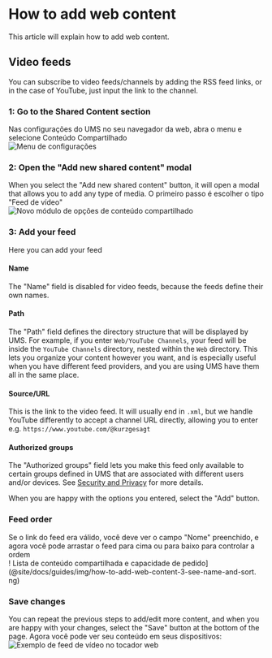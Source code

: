 # How to add web content

This article will explain how to add web content.

## Video feeds

You can subscribe to video feeds/channels by adding the RSS feed links, or in the case of YouTube, just input the link to the channel.

### 1: Go to the Shared Content section

Nas configurações do UMS no seu navegador da web, abra o menu e selecione Conteúdo Compartilhado  
![Menu de configurações](@site/docs/guides/img/how-to-add-web-content-1-shared-content.png)

### 2: Open the "Add new shared content" modal

When you select the "Add new shared content" button, it will open a modal that allows you to add any type of media. O primeiro passo é escolher o tipo "Feed de vídeo"  
![Novo módulo de opções de conteúdo compartilhado](@site/docs/guides/img/how-to-add-web-content-2-add-modal.png)

### 3: Add your feed

Here you can add your feed

#### Name

The "Name" field is disabled for video feeds, because the feeds define their own names.

#### Path

The "Path" field defines the directory structure that will be displayed by UMS. For example, if you enter `Web/YouTube Channels`, your feed will be inside the `YouTube Channels` directory, nested within the `Web` directory. This lets you organize your content however you want, and is especially useful when you have different feed providers, and you are using UMS have them all in the same place.

#### Source/URL

This is the link to the video feed. It will usually end in `.xml`, but we handle YouTube differently to accept a channel URL directly, allowing you to enter e.g. `https://www.youtube.com/@kurzgesagt`

#### Authorized groups

The "Authorized groups" field lets you make this feed only available to certain groups defined in UMS that are associated with different users and/or devices. See [Security and Privacy](../configuration/security-and-privacy.md#link-person-to-renderer) for more details.

When you are happy with the options you entered, select the "Add" button.

### Feed order

Se o link do feed era válido, você deve ver o campo "Nome" preenchido, e agora você pode arrastar o feed para cima ou para baixo para controlar a ordem  
! Lista de conteúdo compartilhada e capacidade de pedido](@site/docs/guides/img/how-to-add-web-content-3-see-name-and-sort. ng)

### Save changes

You can repeat the previous steps to add/edit more content, and when you are happy with your changes, select the "Save" button at the bottom of the page. Agora você pode ver seu conteúdo em seus dispositivos:  
![Exemplo de feed de vídeo no tocador web](@site/docs/guides/img/how-to-add-web-content-4-feed-player.png)